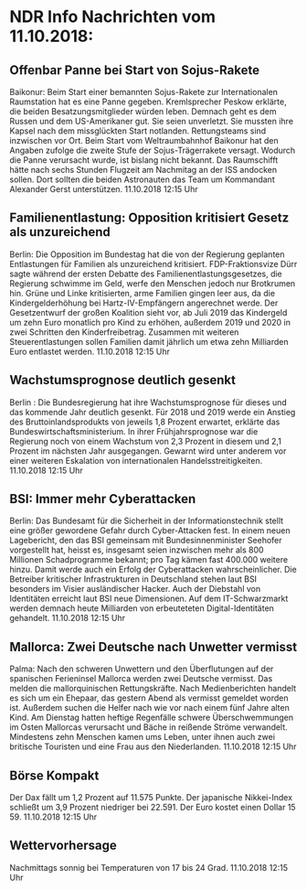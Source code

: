# NDR Info Nachrichten vom 11.10.2018:


## Offenbar Panne bei Start von Sojus-Rakete
Baikonur:	Beim Start einer bemannten Sojus-Rakete zur Internationalen Raumstation hat es eine Panne gegeben. Kremlsprecher Peskow erklärte, die beiden Besatzungsmitglieder würden leben. Demnach geht es dem Russen und dem US-Amerikaner gut. Sie seien unverletzt. Sie mussten ihre Kapsel nach dem missglückten Start notlanden. Rettungsteams sind inzwischen vor Ort. Beim Start vom Weltraumbahnhof Baikonur hat den Angaben zufolge die zweite Stufe der Sojus-Trägerrakete versagt. Wodurch die Panne verursacht wurde, ist bislang nicht bekannt. Das Raumschifft hätte nach sechs Stunden Flugzeit am Nachmitag an der ISS andocken sollen. Dort sollten die beiden Astronauten das Team um Kommandant Alexander Gerst unterstützen. 11.10.2018 12:15 Uhr 

## Familienentlastung: Opposition kritisiert Gesetz als unzureichend
Berlin: 	Die Opposition im Bundestag hat die von der Regierung geplanten Entlastungen für Familien als unzureichend kritisiert. FDP-Fraktionsvize Dürr sagte während der ersten Debatte des Familienentlastungsgesetzes, die Regierung schwimme im Geld, werfe den Menschen jedoch nur Brotkrumen hin. Grüne und Linke kritisierten, arme Familien gingen leer aus, da die Kindergelderhöhung bei Hartz-IV-Empfängern angerechnet werde. Der Gesetzentwurf der großen Koalition sieht vor, ab Juli 2019 das Kindergeld um zehn Euro monatlich pro Kind zu erhöhen, außerdem 2019 und 2020 in zwei Schritten den Kinderfreibetrag. Zusammen mit weiteren Steuerentlastungen sollen Familien damit jährlich um etwa zehn Milliarden Euro entlastet werden. 11.10.2018 12:15 Uhr 

## Wachstumsprognose deutlich gesenkt
Berlin : Die Bundesregierung hat ihre Wachstumsprognose für dieses und das kommende Jahr deutlich gesenkt. Für 2018 und 2019 werde ein Anstieg des Bruttoinlandsprodukts von jeweils 1,8 Prozent erwartet, erklärte das Bundeswirtschaftsministerium. In ihrer Frühjahrsprognose war die Regierung noch von einem Wachstum von 2,3 Prozent in diesem und 2,1 Prozent im nächsten Jahr ausgegangen. Gewarnt wird unter anderem vor einer weiteren Eskalation von internationalen Handelsstreitigkeiten. 11.10.2018 12:15 Uhr 

## BSI: Immer mehr Cyberattacken
Berlin: Das Bundesamt für die Sicherheit in der Informationstechnik stellt eine größer gewordene Gefahr durch Cyber-Attacken fest. In einem neuen Lagebericht, den das BSI gemeinsam mit Bundesinnenminister Seehofer vorgestellt hat, heisst es, insgesamt seien inzwischen mehr als 800 Millionen Schadprogramme bekannt; pro Tag kämen fast 400.000 weitere hinzu. Damit werde auch ein Erfolg der Cyberattacken wahrscheinlicher. Die Betreiber kritischer Infrastrukturen in Deutschland stehen laut BSI besonders im Visier ausländischer Hacker. Auch der Diebstahl von Identitäten erreicht laut BSI neue Dimensionen. Auf dem IT-Schwarzmarkt werden demnach heute Milliarden von erbeuteteten Digital-Identitäten gehandelt. 11.10.2018 12:15 Uhr 

## Mallorca: Zwei Deutsche nach Unwetter vermisst
Palma: Nach den schweren Unwettern und den Überflutungen auf der spanischen Ferieninsel Mallorca werden zwei Deutsche vermisst. Das melden die mallorquinischen Rettungskräfte. Nach Medienberichten handelt es sich um ein Ehepaar, das gestern Abend als vermisst gemeldet worden ist. Außerdem suchen die Helfer nach wie vor nach einem fünf Jahre alten Kind. Am Dienstag hatten heftige Regenfälle schwere Überschwemmungen im Osten Mallorcas verursacht und Bäche in reißende Ströme verwandelt. Mindestens zehn Menschen kamen ums Leben, unter ihnen auch zwei britische Touristen und eine Frau aus den Niederlanden. 11.10.2018 12:15 Uhr 

## Börse Kompakt
Der Dax fällt um 1,2 Prozent auf 11.575 Punkte. Der japanische Nikkei-Index schließt um 3,9 Prozent niedriger bei 22.591. Der Euro kostet einen Dollar 15 59. 11.10.2018 12:15 Uhr 

## Wettervorhersage
Nachmittags sonnig bei Temperaturen von 17 bis 24 Grad. 11.10.2018 12:15 Uhr 
